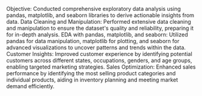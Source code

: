 Objective: Conducted comprehensive exploratory data analysis using pandas, matplotlib, and seaborn libraries to derive actionable insights from data.
Data Cleaning and Manipulation: Performed extensive data cleaning and manipulation to ensure the dataset's quality and reliability, preparing it for in-depth analysis.
EDA with pandas, matplotlib, and seaborn: Utilized pandas for data manipulation, matplotlib for plotting, and seaborn for advanced visualizations to uncover patterns and trends within the data.
Customer Insights: Improved customer experience by identifying potential customers across different states, occupations, genders, and age groups, enabling targeted marketing strategies.
Sales Optimization: Enhanced sales performance by identifying the most selling product categories and individual products, aiding in inventory planning and meeting market demand efficiently.

